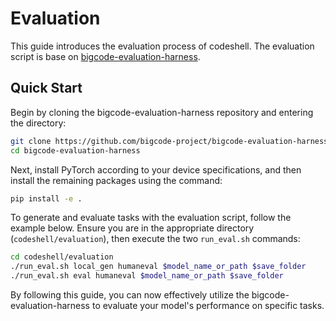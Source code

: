 # Evaluation
This guide introduces the evaluation process of codeshell. The evaluation script is base on [bigcode-evaluation-harness](https://github.com/bigcode-project/bigcode-evaluation-harness).

## Quick Start

Begin by cloning the bigcode-evaluation-harness repository and entering the directory:

```bash
git clone https://github.com/bigcode-project/bigcode-evaluation-harness.git
cd bigcode-evaluation-harness
```

Next, install PyTorch according to your device specifications, and then install the remaining packages using the command:

```bash
pip install -e .
```

To generate and evaluate tasks with the evaluation script, follow the example below. Ensure you are in the appropriate directory (`codeshell/evaluation`), then execute the two `run_eval.sh` commands:

```bash
cd codeshell/evaluation
./run_eval.sh local_gen humaneval $model_name_or_path $save_folder
./run_eval.sh eval humaneval $model_name_or_path $save_folder
```

By following this guide, you can now effectively utilize the bigcode-evaluation-harness to evaluate your model's performance on specific tasks.
